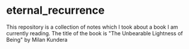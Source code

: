 # eternal_recurrence
This repository is a collection of notes which I took about a book I am currently reading. The title of the book is "The Unbearable Lightness of Being" by Milan Kundera 
